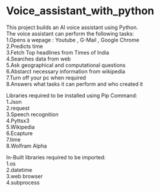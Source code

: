# Voice_assistant_with_python
This project builds an AI voice assistant using Python.<br>
The voice assistant can perform the following tasks:<br>
1.Opens a wepage : Youtube , G-Mail , Google Chrome<br>
2.Predicts time<br>
3.Fetch Top headlines from Times of India<br>
4.Searches data from web<br>
5.Ask geographical and computational questions<br>
6.Abstarct necessary information from wikipedia<br>
7.Turn off your pc when required<br>
8.Answers what tasks it can perform and who created it<br>

Libraries required to be installed using Pip Command:<br>
1.Json<br>
2.request<br>
3.Speech recognition<br>
4.Pyttsx3<br>
5.Wikipedia<br>
6.Ecapture<br>
7.time<br>
8.Wolfram Alpha<br>

In-Built libraries required to be imported:<br>
1.os<br>
2.datetime<br>
3.web browser<br>
4.subprocess<br>
